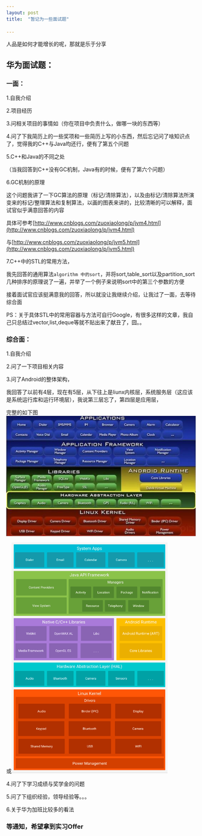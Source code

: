 ```yaml
---
layout: post
title:  "暂记为一些面试题"

---
```


人品是如何才能增长的呢，那就是乐于分享

## 华为面试题：

### 一面：

1.自我介绍

2.项目经历

3.问相关项目的事情如（你在项目中负责什么，做哪一块的东西等）

4.问了下我简历上的一些奖项和一些简历上写的小东西，然后忘记问了啥知识点了，觉得我的C++与Java均还行，便有了第五个问题

5.C++和Java的不同之处

（当我回答到C++没有GC机制，Java有的时候，便有了第六个问题）

6.GC机制的原理

这个问题我讲了一下GC算法的原理（标记/清除算法），以及由标记/清除算法所演变来的标记/整理算法和复制算法，以画的图表来讲的，比较清晰的可以解释，面试官似乎满意回答的内容

具体可参考[http://www.cnblogs.com/zuoxiaolong/p/jvm4.html](http://www.cnblogs.com/zuoxiaolong/p/jvm4.html)

与[http://www.cnblogs.com/zuoxiaolong/p/jvm5.html](http://www.cnblogs.com/zuoxiaolong/p/jvm5.html)



7.C++中的STL的常用方法，

我先回答的通用算法`algorithm 中的sort`，并将sort,table_sort以及partition_sort几种排序的原理说了一遍，并举了一个例子来说明sort中的第三个参数的方便

接着面试官应该挺满意我的回答，所以就没让我继续介绍，让我过了一面，去等待综合面

PS：关于具体STL中的常用容器与方法可自行Google，有很多这样的文章，我自己只总结过vector,list,deque等就不贴出来了献丑了，囧。。

### 综合面：

1.自我介绍

2.问了一下项目相关内容

3.问了Android的整体架构，

我回答了以前有4层，现在有5层，从下往上是liunx内核层，系统服务层（这应该是系统运行库和运行环境层），我说第三层忘了，第四层是应用层，

完整的如下图![Android系统架构](../images/photo/android.jpg)

或![Android系统架构图](../images/photo/android1.png)

4.问了下学习成绩与奖学金的问题

5.问了下组织经验，领导经验等。。。

6.关于华为加班比较多的看法



### 等通知，希望拿到实习Offer









